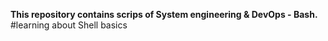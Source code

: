 **This repository  contains scrips of System engineering & DevOps - Bash.**<br>
#learning about Shell basics

